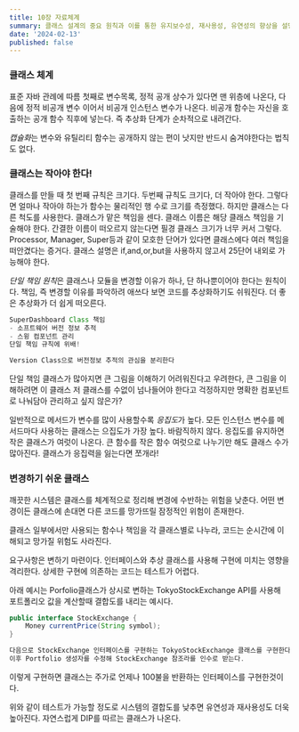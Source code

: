 ```yaml
---
title: 10장 자료체계
summary: 클래스 설계의 중요 원칙과 이를 통한 유지보수성, 재사용성, 유연성의 향상을 설명합니다. 클래스 크기와 책임의 중요성, 응집도 높은 클래스의 구현, 그리고 클래스 변경의 용이성을 증진시키는 디자인 방식에 대해 논의합니다. 클래스는 단일 책임 원칙을 따라야 하며, 이는 시스템의 변화에 대응하는 능력을 향상시킵니다.
date: '2024-02-13'
published: false
---
```


### 클래스 체계

표준 자바 관례에 따름 첫째로 변수목록, 정적 공개 상수가 있다면 맨 위층에 나온다, 다음에 정적 비공개 변수 이어서 비공개 인스턴스 변수가 나온다. 비공개 함수는 자신을 호출하는 공개 함수 직후에 넣는다. 즉 추상화 단계가 순차적으로 내려간다.

*캡슐화*는 변수와 유틸리티 함수는 공개하지 않는 편이 낫지만 반드시 숨겨야한다는 법칙도 없다.

### 클래스는 작아야 한다!

클래스를 만들 때 첫 번째 규칙은 크기다. 두번째 규칙도 크기다, 더 작아야 한다. 그렇다면 얼마나 작아야 하는가 함수는 물리적인 행 수로 크기를 측정했다. 하지만 클래스는 다른 척도를 사용한다. 클래스가 맡은 책임을 센다. 클래스 이름은 해당 클래스 책임을 기술해야 한다. 간결한 이름이 떠오르지 않는다면 필경 클래스 크기가 너무 커서 그렇다. Processor, Manager, Super등과 같이 모호한 단어가 있다면 클래스에다 여러 책임을 떠안겼다는 증거다. 클래스 설명은 if,and,or,but을 사용하지 않고서 25단어 내외로 가능해야 한다.

*단일 책임 원칙*은 클래스나 모듈을 변경할 이유가 하나, 단 하나뿐이어야 한다는 원칙이다. 책임, 즉 변경할 이유를 파악하려 애쓰다 보면 코드를 추상화하기도 쉬워진다. 더 좋은 추상화가 더 쉽게 떠오른다.

```java
SuperDashboard Class 책임
- 소프트웨어 버전 정보 추적
- 스윙 컴포넌트 관리
단일 책임 규칙에 위배!

Version Class으로 버전정보 추적의 관심을 분리한다
```

단일 책임 클래스가 많아지면 큰 그림을 이해하기 어려워진다고 우려한다, 큰 그림을 이해하려면 이 클래스 저 클래스를 수없이 넘나들어야 한다고 걱정하지만 명확한 컴포넌트로 나눠담아 관리하고 싶지 않은가?

일반적으로 메서드가 변수를 많이 사용할수록 *응집도*가 높다. 모든 인스턴스 변수를 메서드마다 사용하는 클래스는 으집도가 가장 높다. 바람직하지 않다. 응집도를 유지하면 작은 클래스가 여럿이 나온다. 큰 함수를 작은 함수 여럿으로 나누기만 해도 클래스 수가 많아진다. 클래스가 응집력을 잃는다면 쪼개라!

### 변경하기 쉬운 클래스

깨끗한 시스템은 클래스를 체계적으로 정리해 변경에 수반하는 위험을 낮춘다. 어떤 변경이든 클래스에 손대면 다른 코드를 망가뜨릴 잠정적인 위험이 존재한다.

클래스 일부에서만 사용되는 함수나 책임을 각 클래스별로 나누라, 코드는 순시간에 이해되고 망가질 위험도 사라진다.

요구사항은 변하기 마련이다. 인터페이스와 추상 클래스를 사용해 구현에 미치는 영향을 격리한다. 상세한 구현에 의존하는 코드는 테스트가 어렵다.

아래 예시는 Porfolio클래스가 상시로 변하는 TokyoStockExchange API를 사용해 포트폴리오 값을 계산할때 결합도를 내리는 예시다.

```java
public interface StockExchange {
	Money currentPrice(String symbol);
}

다음으로 StockExchange 인터페이스를 구현하는 TokyoStockExchange 클래스를 구현한다.
이후 Portfolio 생성자를 수정해 StockExchange 참조라를 인수로 받는다.
```

이렇게 구현하면 클래스는 주가로 언제나 100불을 반환하는 인터페이스를 구현한것이다.

위와 같이 테스트가 가능할 정도로 시스템의 결합도를 낮추면 유연성과 재사용성도 더욱 높아진다. 자연스럽게 DIP를 따르는 클래스가 나온다.
